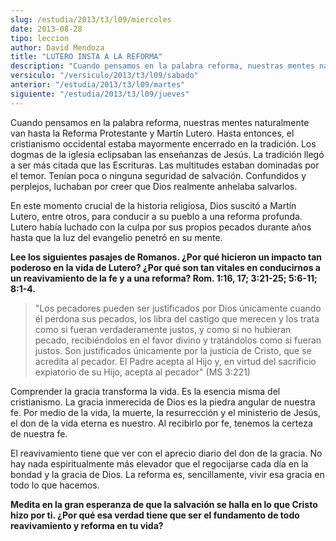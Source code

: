 ```yaml
---
slug: /estudia/2013/t3/l09/miercoles
date: 2013-08-28
tipo: leccion
author: David Mendoza
title: "LUTERO INSTA A LA REFORMA"
description: "Cuando pensamos en la palabra reforma, nuestras mentes naturalmente van hasta la Reforma Protestante y Martín Lutero. Hasta entonces, el cristianismo occidental estaba mayormente encerrado en la tradición. Los dogmas de la iglesia eclipsaban las enseñanzas de Jesús."
versiculo: "/versiculo/2013/t3/l09/sabado"
anterior: "/estudia/2013/t3/l09/martes"
siguiente: "/estudia/2013/t3/l09/jueves"
---
```


Cuando pensamos en la palabra reforma, nuestras mentes naturalmente van hasta la Reforma Protestante y Martín Lutero. Hasta entonces, el cristianismo occidental estaba mayormente encerrado en la tradición. Los dogmas de la iglesia eclipsaban las enseñanzas de Jesús. La tradición llegó a ser más citada que las Escrituras. Las multitudes estaban dominadas por el temor. Tenían poca o ninguna seguridad de salvación. Confundidos y perplejos, luchaban por creer que Dios realmente anhelaba salvarlos.

En este momento crucial de la historia religiosa, Dios suscitó a Martín Lutero, entre otros, para conducir a su pueblo a una reforma profunda. Lutero había luchado con la culpa por sus propios pecados durante años hasta que la luz del evangelio penetró en su mente.

**Lee los siguientes pasajes de Romanos. ¿Por qué hicieron un impacto tan poderoso en la vida de Lutero? ¿Por qué son tan vitales en conducirnos a un reavivamiento de la fe y a una reforma? Rom. 1:16, 17; 3:21-25; 5:6-11; 8:1-4.**

> "Los pecadores pueden ser justificados por Dios únicamente cuando él perdona sus pecados, los libra del castigo que merecen y los trata como si fueran verdaderamente justos, y como si no hubieran pecado, recibiéndolos en el favor divino y tratándolos como si fueran justos. Son justificados únicamente por la justicia de Cristo, que se acredita al pecador. El Padre acepta al Hijo y, en virtud del sacrificio expiatorio de su Hijo, acepta al pecador" (MS 3:221)

Comprender la gracia transforma la vida. Es la esencia misma del cristianismo. La gracia inmerecida de Dios es la piedra angular de nuestra fe. Por medio de la vida, la muerte, la resurrección y el ministerio de Jesús, el don de la vida eterna es nuestro. Al recibirlo por fe, tenemos la certeza de nuestra fe.

El reavivamiento tiene que ver con el aprecio diario del don de la gracia. No hay nada espiritualmente más elevador que el regocijarse cada día en la bondad y la gracia de Dios. La reforma es, sencillamente, vivir esa gracia en todo lo que hacemos.

**Medita en la gran esperanza de que la salvación se halla en lo que Cristo hizo por ti. ¿Por qué esa verdad tiene que ser el fundamento de todo reavivamiento y reforma en tu vida?**
